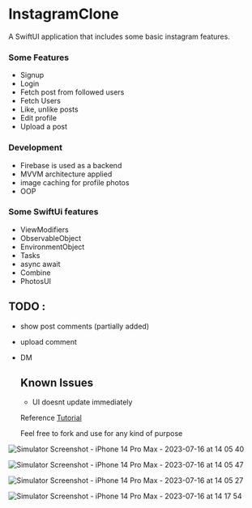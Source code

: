 # InstagramClone

A SwiftUI application that includes some basic instagram features. 
### Some Features
* Signup
* Login
* Fetch post from followed users
* Fetch Users
* Like, unlike posts
* Edit profile
* Upload a post

 ### Development  
* Firebase is used as a backend
* MVVM architecture applied
* image caching  for profile photos
* OOP

### Some SwiftUi features
* ViewModifiers
* ObservableObject
* EnvironmentObject
* Tasks
* async await
* Combine
* PhotosUI


## TODO :
* show post comments (partially added)
* upload comment
* DM

  ## Known  Issues
  * UI doesnt update immediately 

  Reference [Tutorial](https://www.youtube.com/watch?v=7UKUCZuaVlA&ab_channel=AppStuff)

  Feel free to fork and use for any kind of purpose
  
![Simulator Screenshot - iPhone 14 Pro Max - 2023-07-16 at 14 05 40](https://github.com/xyzbilal/InstagramClone/assets/18241412/ce061fde-4a15-4264-8adb-412261f17dea)

![Simulator Screenshot - iPhone 14 Pro Max - 2023-07-16 at 14 05 47](https://github.com/xyzbilal/InstagramClone/assets/18241412/395dbd2c-cd8c-4277-b613-e47e2fb8c62a)

![Simulator Screenshot - iPhone 14 Pro Max - 2023-07-16 at 14 05 27](https://github.com/xyzbilal/InstagramClone/assets/18241412/14c0d1cd-6bb8-43cf-b0d1-b43750237569)

![Simulator Screenshot - iPhone 14 Pro Max - 2023-07-16 at 14 17 54](https://github.com/xyzbilal/InstagramClone/assets/18241412/95970b6a-eed4-45af-8a42-e3379bdb934c)

